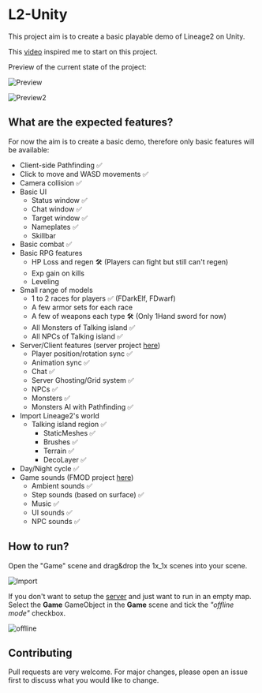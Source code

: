 # L2-Unity

<p>This project aim is to create a basic playable demo of Lineage2 on Unity.</p>

This [video](https://www.youtube.com/watch?v=IEHY37bJ7nk) inspired me to start on this project.

<p>Preview of the current state of the project:</p>

![Preview](https://cdn.discordapp.com/attachments/584218502148259901/1180162232814940280/image.png?ex=65eb28ba&is=65d8b3ba&hm=9fb347f90e0969ded501640e36d58353dd8046d107e54147c7e0abee926446aa&)

![Preview2](https://cdn.discordapp.com/attachments/584218502148259901/1212439526278959145/image.png?ex=65f1d74d&is=65df624d&hm=b2cb83a301f76a94b164b1361ada939144734a3dadcbb94160bb64739f307c4f&)


## What are the expected features?

For now the aim is to create a basic demo, therefore only basic features will be available:
- Client-side Pathfinding ✅
- Click to move and WASD movements ✅
- Camera collision ✅
- Basic UI
    - Status window ✅
    - Chat window ✅
    - Target window ✅
    - Nameplates ✅
    - Skillbar
- Basic combat ✅
- Basic RPG features 
    - HP Loss and regen 🛠️ (Players can fight but still can't regen)
    - Exp gain on kills
    - Leveling
- Small range of models
    - 1 to 2 races for players ✅ (FDarkElf, FDwarf)
	- A few armor sets for each race
	- A few of weapons each type 🛠️ (Only 1Hand sword for now)
    - All Monsters of Talking island ✅
    - All NPCs of Talking island ✅
- Server/Client features (server project [here](https://gitlab.com/shnok/unity-mmo-server))
    - Player position/rotation sync ✅
    - Animation sync ✅
    - Chat ✅
    - Server Ghosting/Grid system ✅
    - NPCs ✅
    - Monsters ✅
    - Monsters AI with Pathfinding ✅
- Import Lineage2's world
    - Talking island region ✅
        - StaticMeshes ✅
        - Brushes ✅
        - Terrain ✅
        - DecoLayer ✅
- Day/Night cycle ✅
- Game sounds (FMOD project [here](https://gitlab.com/shnok/l2-unity/-/tree/main/l2-unity-fmod/))
    - Ambient sounds ✅
    - Step sounds (based on surface) ✅
	- Music ✅
    - UI sounds ✅
    - NPC sounds ✅

## How to run?

<p>Open the "Game" scene and drag&drop the 1x_1x scenes into your scene.</p>

![Import](https://cdn.discordapp.com/attachments/584218502148259901/1180168459104034877/image.png?ex=65eb2e87&is=65d8b987&hm=a869d1c373c75b9ff52b93ccddaf91ccf853af21dd5e948cce3d53217f0ca124&)

If you don't want to setup the [server](https://gitlab.com/shnok/unity-mmo-server) and just want to run in an empty map. Select the <b>Game</b> GameObject in the <b>Game</b> scene and tick the <i>"offline mode"</i> checkbox.

![offline](https://cdn.discordapp.com/attachments/584218502148259901/1182499680056250418/image.png?ex=65ea6f25&is=65d7fa25&hm=a87480c4915cbf9c2723cc2b4c32f1c39c42e3e511bb0503db3ff4a6e031c998&)



## Contributing

Pull requests are very welcome. For major changes, please open an issue first
to discuss what you would like to change.
